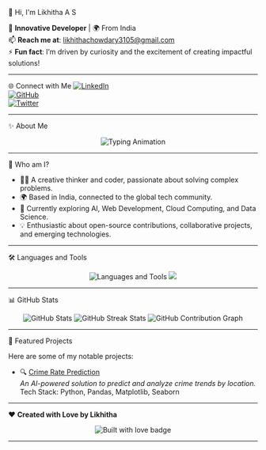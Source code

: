  👋 Hi, I'm Likhitha A S

🎯 **Innovative Developer** | 🌍 From India  
📫 **Reach me at**: [likhithachowdary3105@gmail.com](mailto:likhithachowdary3105@gmail.com)  
⚡ **Fun fact**: I’m driven by curiosity and the excitement of creating impactful solutions!  

---

 🌐 Connect with Me
[![LinkedIn](https://img.shields.io/badge/LinkedIn-Connect-blue?style=flat-square&logo=linkedin)](https://www.linkedin.com/in/likhitha-a-s-375081262/)  
[![GitHub](https://img.shields.io/badge/GitHub-Visit-lightgrey?style=flat-square&logo=github)](https://github.com/Likhitha310)  
[![Twitter](https://img.shields.io/badge/Twitter-Follow-blue?style=flat-square&logo=twitter)](https://twitter.com/yourhandle)  

---

 ✨ About Me

<div align="center">
  <img src="https://readme-typing-svg.herokuapp.com?font=Fira+Code&size=25&duration=4000&pause=1000&color=6A5ACD&width=500&lines=Hi+there%2C+I'm+Likhitha+A+S!+👋;Innovative+Developer+from+India!;Exploring+AI%2C+ML%2C+and+Web+Tech!;Let's+collaborate+to+innovate!" alt="Typing Animation" />
</div>

---

 🌟 Who am I?
- 🧑‍💻 A creative thinker and coder, passionate about solving complex problems.  
- 🌍 Based in India, connected to the global tech community.  
- 🔭 Currently exploring AI, Web Development, Cloud Computing, and Data Science.  
- 💡 Enthusiastic about open-source contributions, collaborative projects, and emerging technologies.

---

 🛠️ Languages and Tools

<div align="center">
  <img src="https://skillicons.dev/icons?i=python,java,js,nodejs,react,html,css,mysql,mongodb,linux,git,github,vscode" alt="Languages and Tools" />
  <img src="https://skillicons.dev/icons?i=jupyter,tensorflow,pandas,numpy,matplotlib,seaborn,figma,heroku,aws" />
</div>

---

 📊 GitHub Stats

<div align="center">
  <img src="https://github-readme-stats.vercel.app/api?username=Likhitha310&show_icons=true&theme=radical" alt="GitHub Stats" />
  <img src="https://github-readme-streak-stats.herokuapp.com/?user=Likhitha310&theme=radical" alt="GitHub Streak Stats" />
  <img src="https://github-readme-activity-graph.vercel.app/graph?username=Likhitha310&theme=rogue" alt="GitHub Contribution Graph" />
</div>

---

 🌟 Featured Projects

Here are some of my notable projects:

- 🔍 [Crime Rate Prediction](https://github.com/Likhitha310/Crime-Detection)  
  _An AI-powered solution to predict and analyze crime trends by location._  
  Tech Stack: Python, Pandas, Matplotlib, Seaborn  

---

 ❤️ **Created with Love by Likhitha**

<p align="center">
  <img src="https://forthebadge.com/images/badges/built-with-love.svg" alt="Built with love badge">
</p>

---

